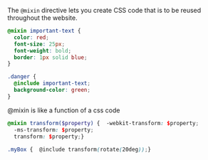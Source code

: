 The `@mixin` directive lets you create CSS code that is to be reused throughout the website. 
```scss
@mixin important-text {
  color: red;
  font-size: 25px;
  font-weight: bold;
  border: 1px solid blue;
}

.danger {
  @include important-text;
  background-color: green;
}                  
```
@mixin is like a function of a css code
```scss
@mixin transform($property) {  -webkit-transform: $property;  
  -ms-transform: $property;  
  transform: $property;}  
  
.myBox {  @include transform(rotate(20deg));}
```